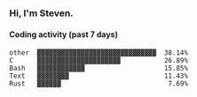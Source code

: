 ### Hi, I'm Steven.

#### Coding activity (past 7 days)
```
other  ▓▓▓▓▓▓▓▓▓▓▓▓▓▓▓▓▓▓▓▓▓▓▓▓▓▓▓▓▓▓  38.14%
C      ▓▓▓▓▓▓▓▓▓▓▓▓▓▓▓▓▓▓▓▓▓           26.89%
Bash   ▓▓▓▓▓▓▓▓▓▓▓▓                    15.85%
Text   ▓▓▓▓▓▓▓▓                        11.43%
Rust   ▓▓▓▓▓▓                           7.69%
```
